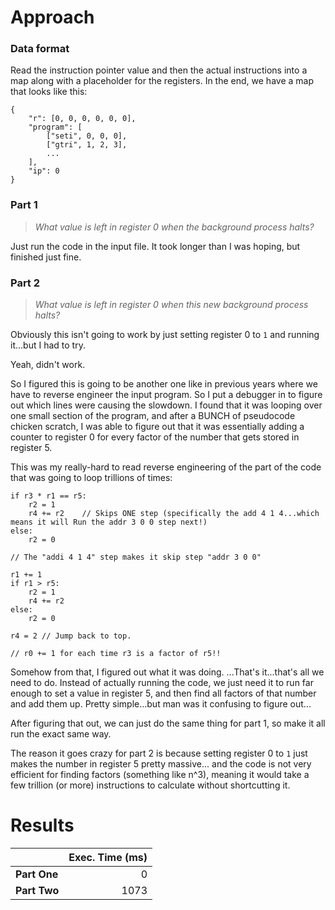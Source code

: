 # Approach
### Data format

Read the instruction pointer value and then the actual instructions into a map along with a placeholder for the
registers. In the end, we have a map that looks like this:
```
{
	"r": [0, 0, 0, 0, 0, 0],
	"program": [
		["seti", 0, 0, 0],
		["gtri", 1, 2, 3],
		...
	],
	"ip": 0
}
```

### Part 1
> _What value is left in register 0 when the background process halts?_

Just run the code in the input file. It took longer than I was hoping, but finished just fine.

### Part 2
> _What value is left in register 0 when this new background process halts?_

Obviously this isn't going to work by just setting register 0 to `1` and running it...but I had to try.

Yeah, didn't work.

So I figured this is going to be another one like in previous years where we have to reverse engineer the input program.
So I put a debugger in to figure out which lines were causing the slowdown. I found that it was looping over one small section
of the program, and after a BUNCH of pseudocode chicken scratch, I was able to figure out that it was essentially
adding a counter to register 0 for every factor of the number that gets stored in register 5.

This was my really-hard to read reverse engineering of the part of the code that was going to loop trillions of times:
```
if r3 * r1 == r5:
	r2 = 1
	r4 += r2	// Skips ONE step (specifically the add 4 1 4...which means it will Run the addr 3 0 0 step next!)
else:
	r2 = 0

// The "addi 4 1 4" step makes it skip step "addr 3 0 0"

r1 += 1
if r1 > r5:
	r2 = 1
	r4 += r2
else:
	r2 = 0

r4 = 2 // Jump back to top.

// r0 += 1 for each time r3 is a factor of r5!!
```

Somehow from that, I figured out what it was doing. ...That's it...that's all we need to do. Instead of actually running the code, we just need it to run far enough
to set a value in register 5, and then find all factors of that number and add them up. Pretty simple...but man was
it confusing to figure out...

After figuring that out, we can just do the same thing for part 1, so make it all run the exact same way.

The reason it goes crazy for part 2 is because setting register 0 to `1` just makes the number in register 5 pretty massive...
and the code is not very efficient for finding factors (something like n^3), meaning it would take a few trillion (or more)
instructions to calculate without shortcutting it.

# Results

|              | Exec. Time (ms) |
|--------------|----------------:|
| **Part One** |               0 |
| **Part Two** |            1073 |
